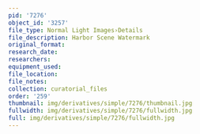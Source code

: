 ```yaml
---
pid: '7276'
object_id: '3257'
file_type: Normal Light Images›Details
file_description: Harbor Scene Watermark
original_format:
research_date:
researchers:
equipment_used:
file_location:
file_notes:
collection: curatorial_files
order: '259'
thumbnail: img/derivatives/simple/7276/thumbnail.jpg
fullwidth: img/derivatives/simple/7276/fullwidth.jpg
full: img/derivatives/simple/7276/fullwidth.jpg
---
```

